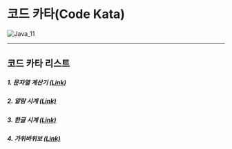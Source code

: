 #  코드 카타(Code Kata)

![Java_11](https://img.shields.io/badge/java-11-green)

---
## 코드 카타 리스트
##### 1. 문자열 계산기 [(Link)](https://github.com/oiNeh/code-kata/tree/main/string-calculator)
##### 2. 알람 시계 [(Link)](https://github.com/oiNeh/code-kata/tree/main/alarm-clock)
##### 3. 한글 시계 [(Link)](https://github.com/oiNeh/code-kata/tree/main/korean-clock)
##### 4. 가위바위보 [(Link)](https://github.com/oiNeh/code-kata/tree/main/rock-paper-scissors)